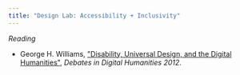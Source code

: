 ```yaml
---
title: "Design Lab: Accessibility + Inclusivity"
---
```


_Reading_

- George H. Williams, ["Disability, Universal Design, and the Digital
  Humanities"](https://dhdebates.gc.cuny.edu/read/untitled-88c11800-9446-469b-a3be-3fdb36bfbd1e/section/2a59a6fe-3e93-43ae-a42f-1b26d1b4becc),
  _Debates in Digital Humanities 2012_.